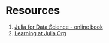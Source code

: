 # Resources

1. [Julia for Data Science - online book][JLDSC]
2. [Learning at Julia Org][LRNJLORG]


[JLDSC]: https://juliadatascience.io/
[LRNJLORG]: https://julialang.org/learning/
